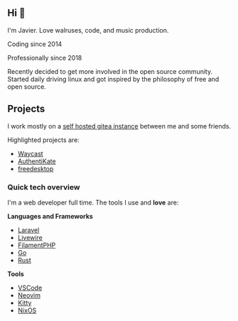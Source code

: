 ## Hi 👋

I'm Javier. Love walruses, code, and music production.

Coding since 2014

Professionally since 2018

Recently decided to get more involved in the open source community. Started daily driving linux and got inspired by the philosophy of free and open source.

## Projects

I work mostly on a [self hosted gitea instance](https://gitgud.foo) between me and some friends.

Highlighted projects are:

- [Waycast](https://gitgud.foo/thegrind/waycast)
- [AuthentiKate](https://gitgud.foo/thegrind/authentikate)
- [freedesktop](https://github.com/javif89/freedesktop)

### Quick tech overview

I'm a web developer full time. The tools I use and **love** are:

**Languages and Frameworks**
- [Laravel](https://laravel.com/)
- [Livewire](https://livewire.laravel.com)
- [FilamentPHP](https://filamentphp.com/)
- [Go](https://go.dev)
- [Rust](https://rust-lang.org)

**Tools**
- [VSCode](https://code.visualstudio.com/)
- [Neovim](https://neovim.io/)
- [Kitty](https://sw.kovidgoyal.net/kitty/)
- [NixOS](https://nixos.org/)
